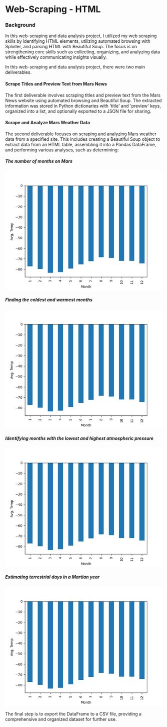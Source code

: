 # Web-Scraping - HTML


### Background
In this web-scraping and data analysis project, I utilized my web scraping skills by identifying HTML elements, utilizing automated browsing with Splinter, and parsing HTML with Beautiful Soup. The focus is on strengthening core skills such as collecting, organizing, and analyzing data while effectively communicating insights visually.

In this web-scraping and data analysis project, there were two main deliverables. 

#### Scrape Titles and Preview Text from Mars News
The first deliverable involves scraping titles and preview text from the Mars News website using automated browsing and Beautiful Soup. The extracted information was stored in Python dictionaries with 'title' and 'preview' keys, organized into a list, and optionally exported to a JSON file for sharing. 


#### Scrape and Analyze Mars Weather Data
The second deliverable focuses on scraping and analyzing Mars weather data from a specified site. This includes creating a Beautiful Soup object to extract data from an HTML table, assembling it into a Pandas DataFrame, and performing various analyses, such as determining:

##### The number of months on Mars
![Alt Text](https://github.com/peatk/Web-Scraping---HTML/blob/main/Starter_Code_v1.2.2/Starter_Code/month_temp.png)

##### Finding the coldest and warmest months
![Alt Text](https://github.com/peatk/Web-Scraping---HTML/blob/main/Starter_Code_v1.2.2/Starter_Code/month_temp.png)

##### Identifying months with the lowest and highest atmospheric pressure
![Alt Text](https://github.com/peatk/Web-Scraping---HTML/blob/main/Starter_Code_v1.2.2/Starter_Code/month_temp.png)

##### Estimating terrestrial days in a Martian year
![Alt Text](https://github.com/peatk/Web-Scraping---HTML/blob/main/Starter_Code_v1.2.2/Starter_Code/month_temp.png)

The final step is to export the DataFrame to a CSV file, providing a comprehensive and organized dataset for further use.
